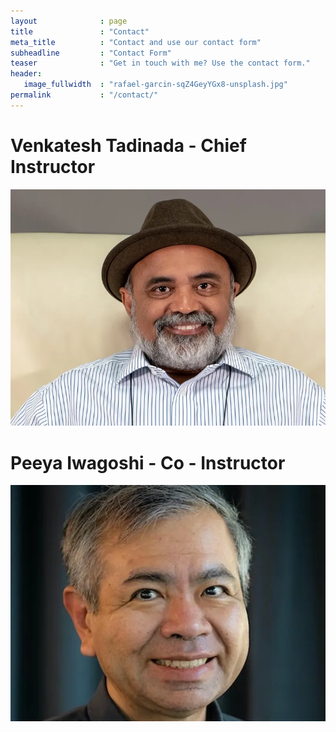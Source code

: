 ```yaml
---
layout              : page
title               : "Contact"
meta_title          : "Contact and use our contact form"
subheadline         : "Contact Form"
teaser              : "Get in touch with me? Use the contact form."
header:
   image_fullwidth  : "rafael-garcin-sqZ4GeyYGx8-unsplash.jpg"
permalink           : "/contact/"
---
```




# Venkatesh Tadinada - Chief Instructor

![alt text](/images/venkat.webp)

# Peeya Iwagoshi - Co - Instructor

![alt text](/images/peeya.webp)
